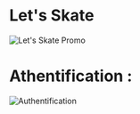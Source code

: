 # Let's Skate

![Let's Skate Promo](https://user-images.githubusercontent.com/89042174/170607720-c75624e7-8871-4613-b356-639b916d7ee2.jpg)

# Athentification : 

![Authentification ](https://user-images.githubusercontent.com/89042174/171491582-68479d49-fb44-47c6-b2bf-554d0f9c5a82.jpg)
